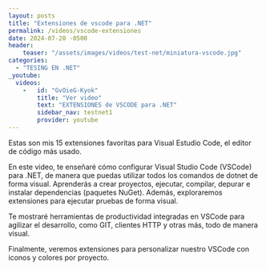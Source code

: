 ```yaml
---
layout: posts
title: "Extensiones de vscode para .NET"
permalink: /videos/vscode-extensiones
date: 2024-07-20 -0500
header:
    teaser: "/assets/images/videos/test-net/miniatura-vscode.jpg"
categories:
  - "TESING EN .NET"
_youtube: 
  videos:
    -   id: "GvOieG-Kyok"
        title: "Ver video"
        text: "EXTENSIONES de VSCODE para .NET" 
        sidebar_nav: testnet1
        provider: youtube
---
```


Estas son mis 15 extensiones favoritas para Visual Estudio Code, el editor de código más usado.

En este video, te enseñaré cómo configurar Visual Studio Code (VSCode) para .NET, de manera que puedas utilizar todos los comandos de dotnet de forma visual. Aprenderás a crear proyectos, ejecutar, compilar, depurar e instalar dependencias (paquetes NuGet). Además, exploraremos extensiones para ejecutar pruebas de forma visual.

Te mostraré herramientas de productividad integradas en VSCode para agilizar el desarrollo, como GIT, clientes HTTP y otras más, todo de manera visual.

Finalmente, veremos extensiones para personalizar nuestro VSCode con iconos y colores por proyecto.
